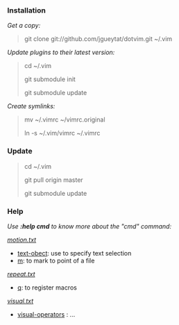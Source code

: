 ### Installation

*Get a copy:*

> git clone git://github.com/jgueytat/dotvim.git ~/.vim

*Update plugins to their latest version:*

> cd ~/.vim
>
> git submodule init
>
> git submodule update

*Create symlinks:*

> mv ~/.vimrc ~/vimrc.original
>
> ln -s ~/.vim/vimrc ~/.vimrc

### Update

> cd ~/.vim
>
> git pull origin master
>
> git submodule update

### Help

*Use **:help cmd** to know more about the "cmd" command:*

*[motion.txt](http://vimdoc.sourceforge.net/htmldoc/motion.html "Vim documentation: motion")*

- [text-obect](http://vimdoc.sourceforge.net/htmldoc/motion.html#text-objects): use to specify text selection
- [m](http://vimdoc.sourceforge.net/htmldoc/motion.html#mark): to mark to point of a file

*[repeat.txt](http://vimdoc.sourceforge.net/htmldoc/repeat.html "Vim documentation: repeat")*

- [q](http://vimdoc.sourceforge.net/htmldoc/repeat.html#complex-repeat): to register macros

*[visual.txt](http://vimdoc.sourceforge.net/htmldoc/visual.html "Vim documentation: visual")*

- [visual-operators](http://vimdoc.sourceforge.net/htmldoc/visual.html#visual-operators) : ...

